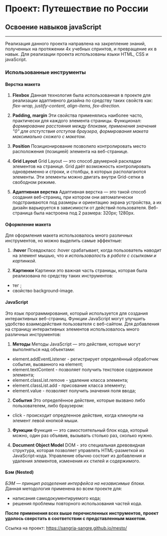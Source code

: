 # Проект: Путешествие по России
## Освоение навыков javaScript
------
Реализация данного проекта направлена на закрепление знаний, полученных на протяжении 4х учебных спринтов, и превращение их в навык. 
Для реализации проекта использованы языки HTML, CSS и javaScript.

 ### Использованные инструменты
 ####  Верстка макета
 1. **Flexbox**
 Данная технология была использованная в проекте для реализации адаптивного дизайна по средству таких свойств как: *flex-wrap, justify-content, align-items, fex-direction*.

 2. **Padding, margin**
 Эти свойства применялись наиболее часто, практически для каждого элемента страницы. Функционал: *формирование расстояния между блоками, применения значения "0" для отстутствия отступов браузера, формирования макета максимально схожего с макетом.*

 3. **Position**
 Позиционирование позволило контролировать место расположения (позицией) элемента на веб-странице.

 4. **Grid Layout**
 Grid Layout — это способ двумерной раскладки элементов на странице. Grid даёт возможность контролировать одновременно и строки, и столбцы, в которых располагаются элементы. Эти элементы можно двигать внутри Grid-сетки в свободном режиме.

 5.  **Адаптивная верстка**
 Адаптивная верстка — это такой способ создания веб-страниц, при котором они автоматически подстраиваются под размеры и ориентацию экрана устройства, а их дизайн варьируется в зависимости от действий пользователя. Веб-страница была настроена под 2 размера: 320px; 1280px.


 ####  Оформление макета
 Для оформления макета использовалось много различных инструментов, но можно выделить самые эффектные:
 1. **:hover**
 Псевдокласс :hover срабатывает, когда пользователь наводит на элемент мышью, что и *использовалость в работе с ссылками и картинкой*.
 
 2.  **Картинки**
 Картинки это важная часть страницы, которая была реализована по средству таких инструментов: 
 * тег <img>;
 * свойство background-image.


 ####  JavaScript
  Это язык программирования, который используется для создания интерактивных веб-страниц. Функции JavaScript могут улучшить удобство взаимодействия пользователя с веб-сайтом. Для добавления на страницу интерактивных элементов использовалось много различных инструментов:
 1. **Методы**
 Методы JavaScript — это действия, которые могут выполняться над объектами:
 * element.addEventListener - регистрирует определённый обработчик события, вызванного на element;
 * element.textContent - позволяет получить текстовое содержимое элемента;
 * element.classList.remove - удаление класса элемента;
 * element.classList.add - присование класса элементу;
 * element.value - позволяет получить значения поля ввода;
 
 2.  **События**
 Это определённое действие, которые вызвано либо пользователем, либо браузером:
 * click - происходит опредленное действие, когда кликнули на элемент левой кнопкой мыши.

  3.  **Функции**
 Функция — это самостоятельный блок кода, который можно, один раз объявив, вызывать столько раз, сколько нужно. 

  4.  **Document Object Model**
  DOM -  это специальная древовидная структура, которая позволяет управлять HTML-разметкой из JavaScript-кода. Управление обычно состоит из добавления и удаления элементов, изменения их стилей и содержимого.


 ####  Бэм (Nested)
 *БЭМ — принцип разделения интерфейса на независимые блоки.*
 Данная методология применена во всем проекте для: 
 * написания самодокументируемого кода;
 * решения проблемы повторного использования частей кода.
 

**После применения всех выше перечисленных инструментов, проект удолось сверстать в соответствии с представленным макетом.**

 Ссылка на проект: https://sangria-sangre.github.io/mesto/
